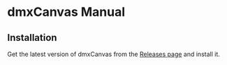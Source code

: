 # dmxCanvas Manual

## Installation
Get the latest version of dmxCanvas from the [Releases page](https://github.com/arneBersch/dmxCanvas/releases/) and install it.

